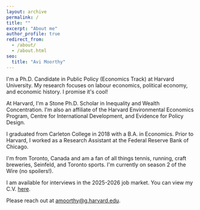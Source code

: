 ```yaml
---
layout: archive
permalink: /
title: ""
excerpt: "About me"
author_profile: true
redirect_from: 
  - /about/
  - /about.html
seo:
  title: "Avi Moorthy"
---
```


I'm a Ph.D. Candidate in Public Policy (Economics Track) at Harvard University. My research focuses on labour economics, political economy, and economic history. I promise it's cool!  

At Harvard, I'm a Stone Ph.D. Scholar in Inequality and Wealth Concentration. I'm also an affiliate of the Harvard Environmental Economics Program, Centre for International Development, and Evidence for Policy Design.  

I graduated from Carleton College in 2018 with a B.A. in Economics. Prior to Harvard, I worked as a Research Assistant at the Federal Reserve Bank of Chicago. 

I'm from Toronto, Canada and am a fan of all things tennis, running, craft breweries, Seinfeld, and Toronto sports. I'm currently on season 2 of the Wire (no spoilers!).  

I am available for interviews in the 2025-2026 job market. You can view my C.V. [here](https://avi-moorthy.github.io/files/Moorthy_CV.pdf). 

Please reach out at [amoorthy@g.harvard.edu](mailto:amoorthy@g.harvard.edu).
